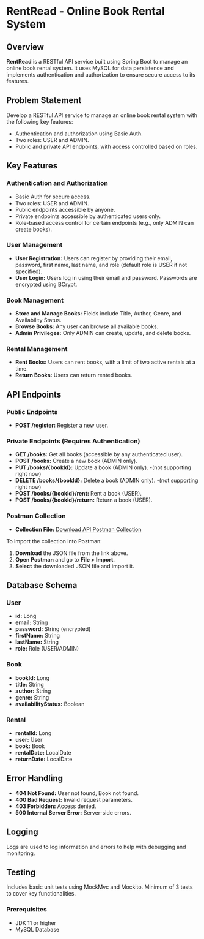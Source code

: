 # RentRead - Online Book Rental System

## Overview

**RentRead** is a RESTful API service built using Spring Boot to manage an online book rental system. It uses MySQL for data persistence and implements authentication and authorization to ensure secure access to its features.

## Problem Statement

Develop a RESTful API service to manage an online book rental system with the following key features:
- Authentication and authorization using Basic Auth.
- Two roles: USER and ADMIN.
- Public and private API endpoints, with access controlled based on roles.

## Key Features

### Authentication and Authorization
- Basic Auth for secure access.
- Two roles: USER and ADMIN.
- Public endpoints accessible by anyone.
- Private endpoints accessible by authenticated users only.
- Role-based access control for certain endpoints (e.g., only ADMIN can create books).

### User Management
- **User Registration:** Users can register by providing their email, password, first name, last name, and role (default role is USER if not specified).
- **User Login:** Users log in using their email and password. Passwords are encrypted using BCrypt.

### Book Management
- **Store and Manage Books:** Fields include Title, Author, Genre, and Availability Status.
- **Browse Books:** Any user can browse all available books.
- **Admin Privileges:** Only ADMIN can create, update, and delete books.

### Rental Management
- **Rent Books:** Users can rent books, with a limit of two active rentals at a time.
- **Return Books:** Users can return rented books.

## API Endpoints

### Public Endpoints
- **POST /register:** Register a new user.

### Private Endpoints (Requires Authentication)
- **GET /books:** Get all books (accessible by any authenticated user).
- **POST /books:** Create a new book (ADMIN only).
- **PUT /books/{bookId}:** Update a book (ADMIN only).  -(not supporting right now)
- **DELETE /books/{bookId}:** Delete a book (ADMIN only).  -(not supporting right now)
- **POST /books/{bookId}/rent:** Rent a book (USER).
- **POST /books/{bookId}/return:** Return a book (USER).

### Postman Collection
- **Collection File:** [Download API Postman Collection](./docs/Rent_Read.postman_collection.json)

To import the collection into Postman:
1. **Download** the JSON file from the link above.
2. **Open Postman** and go to **File > Import**.
3. **Select** the downloaded JSON file and import it.

## Database Schema

### User
- **id:** Long
- **email:** String
- **password:** String (encrypted)
- **firstName:** String
- **lastName:** String
- **role:** Role (USER/ADMIN)

### Book
- **bookId:** Long
- **title:** String
- **author:** String
- **genre:** String
- **availabilityStatus:** Boolean

### Rental
- **rentalId:** Long
- **user:** User
- **book:** Book
- **rentalDate:** LocalDate
- **returnDate:** LocalDate

## Error Handling

- **404 Not Found:** User not found, Book not found.
- **400 Bad Request:** Invalid request parameters.
- **403 Forbidden:** Access denied.
- **500 Internal Server Error:** Server-side errors.

## Logging

Logs are used to log information and errors to help with debugging and monitoring.

## Testing

Includes basic unit tests using MockMvc and Mockito. Minimum of 3 tests to cover key functionalities.


### Prerequisites
- JDK 11 or higher
- MySQL Database